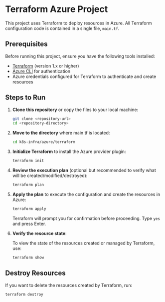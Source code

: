 # Terraform Azure Project

This project uses Terraform to deploy resources in Azure. All Terraform configuration code is contained in a single file, `main.tf`.

## Prerequisites

Before running this project, ensure you have the following tools installed:

- [Terraform](https://www.terraform.io/downloads) (version 1.x or higher)
- [Azure CLI](https://learn.microsoft.com/en-us/cli/azure/install-azure-cli) for authentication
- Azure credentials configured for Terraform to authenticate and create resources

## Steps to Run

1. **Clone this repository** or copy the files to your local machine:

    ```bash
    git clone <repository-url>
    cd <repository-directory>
    ```

2. **Move to the directory** where main.tf is located:

    ```bash
    cd k8s-infra/azure/terraform
    ```

3. **Initialize Terraform** to install the Azure provider plugin:

    ```bash
    terraform init
    ```

4. **Review the execution plan** (optional but recommended to verify what will be created/modified/destroyed):

    ```bash
    terraform plan
    ```

5. **Apply the plan** to execute the configuration and create the resources in Azure:

    ```bash
    terraform apply
    ```

    Terraform will prompt you for confirmation before proceeding. Type `yes` and press Enter.

6. **Verify the resource state**:

    To view the state of the resources created or managed by Terraform, use:

    ```bash
    terraform show
    ```

## Destroy Resources

If you want to delete the resources created by Terraform, run:

```bash
terraform destroy
```
